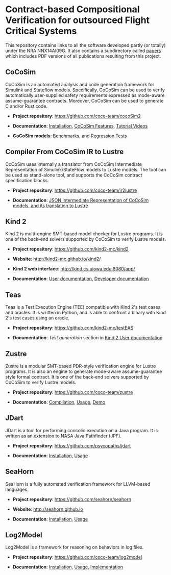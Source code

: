 # Contract-based Compositional Verification for outsourced Flight Critical Systems

This repository contains links to all the software developed partly (or totally) under the NRA NNX14AI09G. It also contains a subdirectory called [papers](https://github.com/coco-team/coco-project/tree/master/papers) which includes PDF versions of all publications resulting from this project.

## CoCoSim

CoCoSim is an automated analysis and code generation framework for Simulink and Stateflow models. Specifically, CoCoSim can be used to verify automatically user-supplied safety requirements expressed as mode-aware assume-guarantee contracts. Moreover, CoCoSim can be used to generate C and/or Rust code.

* **Project repository**: https://github.com/coco-team/cocoSim2

* **Documentation**: [Installation](https://github.com/coco-team/cocoSim2/blob/master/doc/installation.md), [CoCoSim Features](https://github.com/coco-team/cocoSim2#cocosim-features), [Tutorial Videos](https://github.com/coco-team/cocoSim2#tutorial-videos)

* **CoCoSim models**: [Benchmarks](https://github.com/coco-team/benchmarks), and [Regression Tests](https://github.com/coco-team/regression-test)

## Compiler From CoCoSim IR to Lustre

CoCoSim uses internally a translator from CoCoSim Intermediate Representation of Simulink/StateFlow models to Lustre models. The tool can be used as stand-alone tool, and supports the CoCoSim contract specification blocks.

* **Project repository**: https://github.com/coco-team/ir2lustre

* **Documentation**: [JSON Intermediate Representation of CoCoSim models, and its translation to Lustre](https://github.com/coco-team/ir2lustre/wiki/JSON-Intermediate-Representation-of-CoCoSim-to-Lustre-Programs)

## Kind 2

Kind 2 is multi-engine SMT-based model checker for Lustre programs. It is one of the back-end solvers supported by CoCoSim to verify Lustre models.

* **Project repository**: https://github.com/kind2-mc/kind2

* **Website**: http://kind2-mc.github.io/kind2/

* **Kind 2 web interface**: http://kind.cs.uiowa.edu:8080/app/

* **Documentation**: [User documentation](http://kind.cs.uiowa.edu/kind2_user_doc/), [Developer documentation](http://kind.cs.uiowa.edu/kind2_dev_doc/)

## Teas

Teas is a Test Execution Engine (TEE) compatible with Kind 2's test cases and oracles. It is written in Python, and is able to confront a binary with Kind 2's test cases using an oracle.

* **Project repository**: https://github.com/kind2-mc/testEAS

* **Documentation**: *Test generation* section in [Kind 2 User documentation](http://kind.cs.uiowa.edu/kind2_user_doc/)

## Zustre

Zustre is a modular SMT-based PDR-style verification engine for Lustre programs. It is also an engine to generate mode-aware assume-guarantee style formal contract. It is one of the back-end solvers supported by CoCoSim to verify Lustre models.

* **Project repository**: https://github.com/coco-team/zustre

* **Documentation**: [Compilation](https://github.com/coco-team/zustre/blob/master/README.md#compilation), [Usage](https://github.com/coco-team/zustre/blob/master/README.md#usage), [Demo](https://github.com/coco-team/zustre#demo)

## JDart

JDart is a tool for performing concolic execution on a Java program. It is written as an extension to NASA Java Pathfinder (JPF).

* **Project repository**:  https://github.com/psycopaths/jdart

* **Documentation**: [Installation](https://github.com/psycopaths/jdart#installation), [Usage](https://github.com/psycopaths/jdart#using-jdart)

## SeaHorn

SeaHorn is a fully automated verification framework for LLVM-based languages.

* **Project repository**: https://github.com/seahorn/seahorn

* **Website**: http://seahorn.github.io

* **Documentation**: [Installation](https://github.com/seahorn/seahorn#installation), [Usage](https://github.com/seahorn/seahorn#usage)

## Log2Model

Log2Model is a framework for reasoning on behaviors in log files.

* **Project repository**: https://github.com/coco-team/log2model

* **Documentation**: [Installation](https://github.com/coco-team/log2model#installation), [Usage](https://github.com/coco-team/log2model#examples), [Implementation](https://github.com/coco-team/log2model#implementation)
